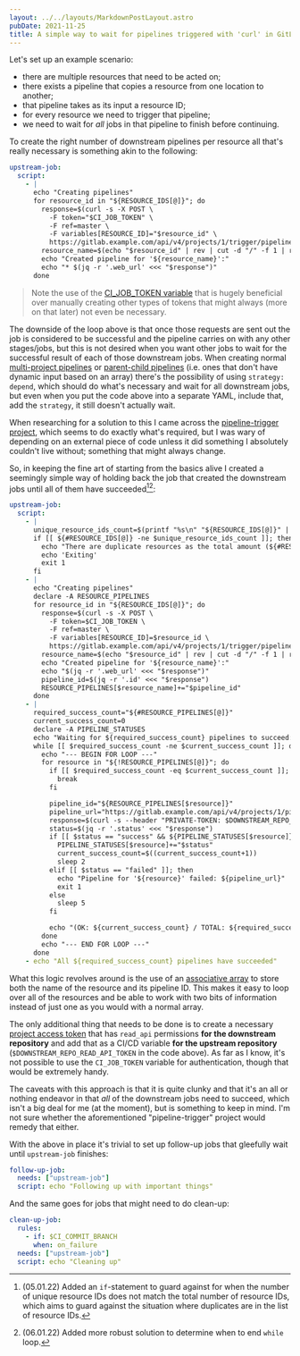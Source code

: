 ```yaml
---
layout: ../../layouts/MarkdownPostLayout.astro
pubDate: 2021-11-25
title: A simple way to wait for pipelines triggered with 'curl' in GitLab CI/CD
---
```

Let's set up an example scenario:

* there are multiple resources that need to be acted on;
* there exists a pipeline that copies a resource from one location to another;
* that pipeline takes as its input a resource ID;
* for every resource we need to trigger that pipeline;
* we need to wait for _all_ jobs in that pipeline to finish before continuing.

To create the right number of downstream pipelines per resource all that's really necessary is something akin to the following:

```yaml
upstream-job:
  script:
    - |
      echo "Creating pipelines"
      for resource_id in "${RESOURCE_IDS[@]}"; do
        response=$(curl -s -X POST \
          -F token="$CI_JOB_TOKEN" \
          -F ref=master \
          -F variables[RESOURCE_ID]="$resource_id" \
          https://gitlab.example.com/api/v4/projects/1/trigger/pipeline)
        resource_name=$(echo "$resource_id" | rev | cut -d "/" -f 1 | rev)
        echo "Created pipeline for '${resource_name}':"
        echo "* $(jq -r '.web_url' <<< "$response")"
      done
```

> Note the use of the [CI_JOB_TOKEN variable](https://docs.gitlab.com/ee/ci/jobs/ci_job_token.html "GitLab CI/CD job token documentation") that is hugely beneficial over manually creating other types of tokens that might always (more on that later) not even be necessary.

The downside of the loop above is that once those requests are sent out the job is considered to be successful and the pipeline carries on with any other stages/jobs, but this is not desired when you want other jobs to wait for the successful result of each of those downstream jobs. When creating normal [multi-project pipelines](https://docs.gitlab.com/ee/ci/pipelines/multi_project_pipelines.html "GitLab CI/CD multi-project pipelines documentation") or [parent-child pipelines](https://docs.gitlab.com/ee/ci/pipelines/parent_child_pipelines.html "GitLab CI/CD parent-child pipelines documentation") (i.e. ones that don't have dynamic input based on an array) there's the possibility of using `strategy: depend`, which should do what's necessary and wait for all downstream jobs, but even when you put the code above into a separate YAML, include that, add the `strategy`, it still doesn't actually wait.

When researching for a solution to this I came across the [pipeline-trigger project](https://gitlab.com/finestructure/pipeline-trigger "GitLab project: finestructure / pipeline-trigger"), which seems to do exactly what's required, but I was wary of depending on an external piece of code unless it did something I absolutely couldn't live without; something that might always change.

So, in keeping the fine art of starting from the basics alive I created a seemingly simple way of holding back the job that created the downstream jobs until all of them have succeeded[^1][^2]:

```yaml
upstream-job:
  script:
    - |
      unique_resource_ids_count=$(printf "%s\n" "${RESOURCE_IDS[@]}" | sort -u | wc -l)
      if [[ ${#RESOURCE_IDS[@]} -ne $unique_resource_ids_count ]]; then
        echo "There are duplicate resources as the total amount (${#RESOURCE_IDS[@]}) does not equal unique amount (${unique_resource_ids_count})"
        echo 'Exiting'
        exit 1
      fi
    - |
      echo "Creating pipelines"
      declare -A RESOURCE_PIPELINES
      for resource_id in "${RESOURCE_IDS[@]}"; do
        response=$(curl -s -X POST \
          -F token=$CI_JOB_TOKEN \
          -F ref=master \
          -F variables[RESOURCE_ID]=$resource_id \
          https://gitlab.example.com/api/v4/projects/1/trigger/pipeline)
        resource_name=$(echo "$resource_id" | rev | cut -d "/" -f 1 | rev)
        echo "Created pipeline for '${resource_name}':"
        echo "$(jq -r '.web_url' <<< "$response")"
        pipeline_id=$(jq -r '.id' <<< "$response")
        RESOURCE_PIPELINES[$resource_name]+="$pipeline_id"
      done
    - |
      required_success_count="${#RESOURCE_PIPELINES[@]}"
      current_success_count=0
      declare -A PIPELINE_STATUSES
      echo "Waiting for ${required_success_count} pipelines to succeed:"
      while [[ $required_success_count -ne $current_success_count ]]; do
        echo "--- BEGIN FOR LOOP ---"
        for resource in "${!RESOURCE_PIPELINES[@]}"; do
          if [[ $required_success_count -eq $current_success_count ]]; then
            break
          fi

          pipeline_id="${RESOURCE_PIPELINES[$resource]}"
          pipeline_url="https://gitlab.example.com/api/v4/projects/1/pipelines/${pipeline_id}"
          response=$(curl -s --header "PRIVATE-TOKEN: $DOWNSTREAM_REPO_READ_API_TOKEN" "$pipeline_url")
          status=$(jq -r '.status' <<< "$response")
          if [[ $status == "success" && ${PIPELINE_STATUSES[$resource]} != "success" ]]; then
            PIPELINE_STATUSES[$resource]+="$status"
            current_success_count=$((current_success_count+1))
            sleep 2
          elif [[ $status == "failed" ]]; then
            echo "Pipeline for '${resource}' failed: ${pipeline_url}"
            exit 1
          else
            sleep 5
          fi

          echo "(OK: ${current_success_count} / TOTAL: ${required_success_count}) ${status}: '${resource}'"
        done
        echo "--- END FOR LOOP ---"
      done
    - echo "All ${required_success_count} pipelines have succeeded"
```

What this logic revolves around is the use of an [associative array](https://www.gnu.org/software/bash/manual/html_node/Arrays.html#Arrays "Arrays (Bash Reference Manual)") to store both the name of the resource and its pipeline ID. This makes it easy to loop over all of the resources and be able to work with two bits of information instead of just one as you would with a normal array.

The only additional thing that needs to be done is to create a necessary [project access token](https://docs.gitlab.com/ee/user/project/settings/project_access_tokens.html#project-access-tokens "GitLab project access tokens documentation") that has `read_api` permissions **for the downstream repository** and add that as a CI/CD variable **for the upstream repository** (`$DOWNSTREAM_REPO_READ_API_TOKEN` in the code above). As far as I know, it's not possible to use the `CI_JOB_TOKEN` variable for authentication, though that would be extremely handy.

The caveats with this approach is that it is quite clunky and that it's an all or nothing endeavor in that _all_ of the downstream jobs need to succeed, which isn't a big deal for me (at the moment), but is something to keep in mind. I'm not sure whether the aforementioned "pipeline-trigger" project would remedy that either.

With the above in place it's trivial to set up follow-up jobs that gleefully wait until `upstream-job` finishes:

```yaml
follow-up-job:
  needs: ["upstream-job"]
  script: echo "Following up with important things"
```

And the same goes for jobs that might need to do clean-up:

```yaml
clean-up-job:
  rules:
    - if: $CI_COMMIT_BRANCH
      when: on_failure
  needs: ["upstream-job"]
  script: echo "Cleaning up"
```
      
[^1]: (05.01.22) Added an `if`-statement to guard against for when the number of unique resource IDs does not match the total number of resource IDs, which aims to guard against the situation where duplicates are in the list of resource IDs.

[^2]: (06.01.22) Added more robust solution to determine when to end `while` loop.
